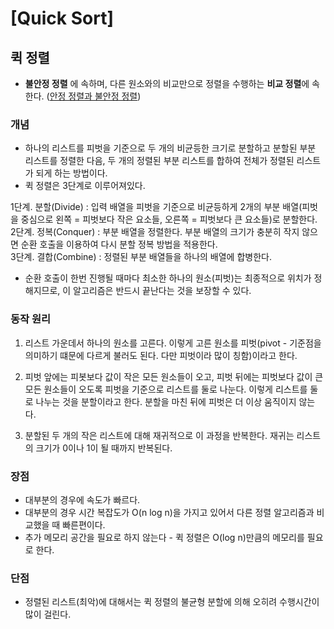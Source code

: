 # [Quick Sort]

## 퀵 정렬

- **불안정 정렬** 에 속하며, 다른 원소와의 비교만으로 정렬을 수행하는 **비교 정렬**에 속한다. ([안정 정렬과 불안정 정렬]())

### 개념

- 하나의 리스트를 피벗을 기준으로 두 개의 비균등한 크기로 분할하고 분할된 부분 리스트를 정렬한 다음, 두 개의 정렬된 부분 리스트를 합하여 전체가 정렬된 리스트가 되게 하는 방법이다.
- 퀵 정렬은 3단계로 이루어져있다.

1단계. 분할(Divide) : 입력 배열을 피벗을 기준으로 비균등하게 2개의 부분 배열(피벗을 중심으로 왼쪽 = 피벗보다 작은 요소들, 오른쪽 = 피벗보다 큰 요소들)로 분할한다.  
2단계. 정복(Conquer) : 부분 배열을 정렬한다. 부분 배열의 크기가 충분히 작지 않으면 순환 호출을 이용하여 다시 분할 정복 방법을 적용한다.  
3단계. 결합(Combine) : 정렬된 부분 배열들을 하나의 배열에 합병한다.

- 순환 호출이 한번 진행될 때마다 최소한 하나의 원소(피벗)는 최종적으로 위치가 정해지므로, 이 알고리즘은 반드시 끝난다는 것을 보장할 수 있다.

### 동작 원리

1. 리스트 가운데서 하나의 원소를 고른다. 이렇게 고른 원소를 피벗(pivot - 기준점을 의미하기 떄문에 다르게 불러도 된다. 다만 피벗이라 많이 칭함)이라고 한다.

2. 피벗 앞에는 피봇보다 값이 작은 모든 원소들이 오고, 피벗 뒤에는 피벗보다 값이 큰 모든 원소들이 오도록 피벗을 기준으로 리스트를 둘로 나눈다. 이렇게 리스트를 둘로 나누는 것을 분할이라고 한다. 분할을 마친 뒤에 피벗은 더 이상 움직이지 않는다.

3. 분할된 두 개의 작은 리스트에 대해 재귀적으로 이 과정을 반복한다. 재귀는 리스트의 크기가 0이나 1이 될 때까지 반복된다.

### 장점

- 대부분의 경우에 속도가 빠르다.
- 대부분의 경우 시간 복잡도가 O(n log n)을 가지고 있어서 다른 정렬 알고리즘과 비교했을 때 빠른편이다.
- 추가 메모리 공간을 필요로 하지 않는다 - 퀵 정렬은 O(log n)만큼의 메모리를 필요로 한다.

### 단점

- 정렬된 리스트(최악)에 대해서는 퀵 정렬의 불균형 분할에 의해 오히려 수행시간이 많이 걸린다.
